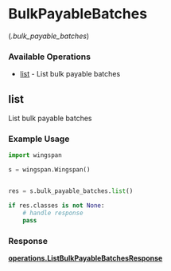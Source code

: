 # BulkPayableBatches
(*.bulk_payable_batches*)

### Available Operations

* [list](#list) - List bulk payable batches

## list

List bulk payable batches

### Example Usage

```python
import wingspan

s = wingspan.Wingspan()


res = s.bulk_payable_batches.list()

if res.classes is not None:
    # handle response
    pass
```


### Response

**[operations.ListBulkPayableBatchesResponse](../../models/operations/listbulkpayablebatchesresponse.md)**

